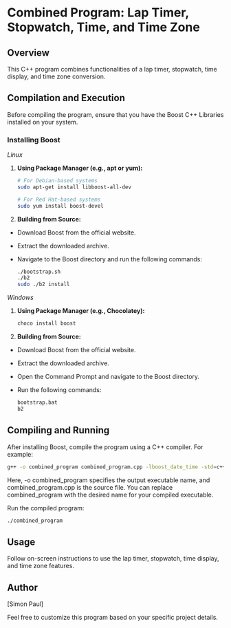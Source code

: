 # Combined Program: Lap Timer, Stopwatch, Time, and Time Zone
## Overview

This C++ program combines functionalities of a lap timer, stopwatch, time display, and time zone conversion.
## Compilation and Execution

Before compiling the program, ensure that you have the Boost C++ Libraries installed on your system.
### Installing Boost
*Linux*

1. **Using Package Manager (e.g., apt or yum):**

    ```bash
    # For Debian-based systems
    sudo apt-get install libboost-all-dev

    # For Red Hat-based systems
    sudo yum install boost-devel
    ```

2. **Building from Source:**
- Download Boost from the official website.
- Extract the downloaded archive.
- Navigate to the Boost directory and run the following commands:

    ```bash
    ./bootstrap.sh
    ./b2
    sudo ./b2 install
    ```

*Windows*

1. **Using Package Manager (e.g., Chocolatey):**

    ```powershell
    choco install boost
    ```

2. **Building from Source:**
- Download Boost from the official website.
- Extract the downloaded archive.
- Open the Command Prompt and navigate to the Boost directory.
- Run the following commands:

    ```cmd
    bootstrap.bat
    b2
    ```

## Compiling and Running

After installing Boost, compile the program using a C++ compiler. For example:

   ```bash
   g++ -o combined_program combined_program.cpp -lboost_date_time -std=c++11
   ```
Here, -o combined_program specifies the output executable name, and combined_program.cpp is the source file. You can replace combined_program with the desired name for your       compiled executable.
   
Run the compiled program:

   ```bash
   ./combined_program
   ```
## Usage

Follow on-screen instructions to use the lap timer, stopwatch, time display, and time zone features.
## Author

[Simon Paul]

Feel free to customize this program based on your specific project details.
